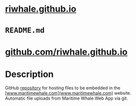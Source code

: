 # [riwhale.github.io](https://riwhale.github.io/)
# `README.md`
# [github.com/riwhale.github.io](https://github.com/riwhale/riwhale.github.io/)

# Description
GitHub [repository](https://github.com/riwhale/riwhale.github.io/) for hosting files to be embedded in the [www.maritimewhale.com](www.maritimewhale.com) website.
<br/>Automatic file uploads from Maritime Whale Web App via git.
